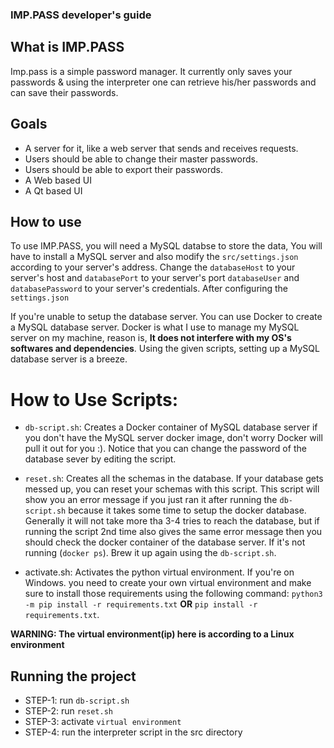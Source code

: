 ### IMP.PASS developer's guide


## What is IMP.PASS

Imp.pass is a simple password manager. It currently only saves your passwords &
using the interpreter one can retrieve his/her passwords and can save their
passwords.


## Goals

- A server for it, like a web server that sends and receives requests.
- Users should be able to change their master passwords.
- Users should be able to export their passwords.
- A Web based UI
- A Qt based UI


## How to use

To use IMP.PASS, you will need a MySQL databse to store the data, You will have
to install a MySQL server and also modify the `src/settings.json` according to
your server's address. Change the `databaseHost` to your server's host and
`databasePort` to your server's port `databaseUser` and `databasePassword` to
your server's credentials. After configuring the `settings.json` 

If you're unable to setup the database server. You can use Docker to create a
MySQL database server. Docker is what I use to manage my MySQL server on my
machine, reason is, **It does not interfere with my OS's softwares and
dependencies**. Using the given scripts, setting up a MySQL database server is a breeze.


# How to Use Scripts:

- `db-script.sh`: Creates a Docker container of MySQL database server if you
  don't have the MySQL server docker image, don't worry Docker will pull it out
  for you :). Notice that you can change the password of the database sever by
  editing the script.

- `reset.sh`: Creates all the schemas in the database. If your database gets
  messed up, you can reset your schemas with this script. This script will show
  you an error message if you just ran it after running the `db-script.sh`
  because it takes some time to setup the docker database. Generally it will
  not take more tha 3-4 tries to reach the database, but if running the script
  2nd time also gives the same error message then you should check the docker
  container of the database server. If it's not running (`docker ps`). Brew it
  up again using the `db-script.sh`.

- activate.sh: Activates the python virtual environment. If you're on
  Windows. you need to create your own virtual environment and make sure to
  install those requirements using the following command:
  `python3 -m pip install -r requirements.txt`
  **OR**
  `pip install -r requirements.txt`.

**WARNING: The virtual environment(ip) here is according to a Linux environment**

## Running the project
- STEP-1: run `db-script.sh`
- STEP-2: run `reset.sh`
- STEP-3: activate `virtual environment`
- STEP-4: run the interpreter script in the src directory
